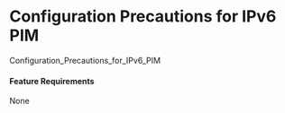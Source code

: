Configuration Precautions for IPv6 PIM
======================================

Configuration_Precautions_for_IPv6_PIM

#### Feature Requirements

None